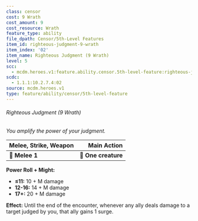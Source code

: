 ```yaml
---
class: censor
cost: 9 Wrath
cost_amount: 9
cost_resource: Wrath
feature_type: ability
file_dpath: Censor/5th-Level Features
item_id: righteous-judgment-9-wrath
item_index: '02'
item_name: Righteous Judgment (9 Wrath)
level: 5
scc:
  - mcdm.heroes.v1:feature.ability.censor.5th-level-feature:righteous-judgment-9-wrath
scdc:
  - 1.1.1:10.2.7.4:02
source: mcdm.heroes.v1
type: feature/ability/censor/5th-level-feature
---
```


###### Righteous Judgment (9 Wrath)

*You amplify the power of your judgment.*

| **Melee, Strike, Weapon** |     **Main Action** |
| ------------------------- | ------------------: |
| **📏 Melee 1**            | **🎯 One creature** |

**Power Roll + Might:**

- **≤11:** 10 + M damage
- **12-16:** 14 + M damage
- **17+:** 20 + M damage

**Effect:** Until the end of the encounter, whenever any ally deals damage to a target judged by you, that ally gains 1 surge.
